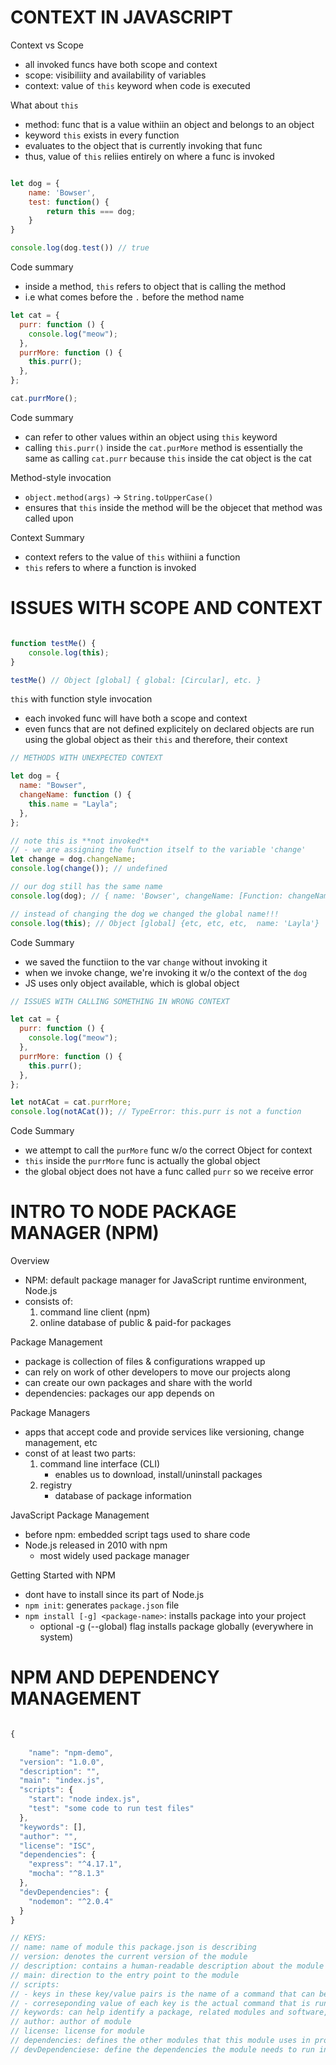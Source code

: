 # CONTEXT IN JAVASCRIPT

Context vs Scope
- all invoked funcs have both scope and context
- scope: visibiliity and availability of variables
- context: value of `this` keyword when code is executed


What about `this`
- method: func that is a value withiin an object and belongs to an object
- keyword `this` exists in every function
- evaluates to the object that is currently invoking that func
- thus, value of `this` reliies entirely on where a func is invoked


```js

let dog = {
	name: 'Bowser',
	test: function() {
		return this === dog;
	}
}

console.log(dog.test()) // true

```

Code summary
- inside a method, `this` refers to object that is calling the method
- i.e what comes before the `.` before the method name


```js
let cat = {
  purr: function () {
    console.log("meow");
  },
  purrMore: function () {
    this.purr();
  },
};

cat.purrMore();
```

Code summary
- can refer to other values within an object using `this` keyword
- calling `this.purr()` inside the `cat.purMore` method is essentially the same
  as calling `cat.purr` because `this` inside the cat object is the cat


Method-style invocation
- `object.method(args)` -> `String.toUpperCase()`
- ensures that `this` inside the method will be the objecet that method was
  called upon


Context Summary
- context refers to the value of `this` withiini a function
- `this` refers to where a function is invoked


# ISSUES WITH SCOPE AND CONTEXT

```js

function testMe() {
	console.log(this);
}

testMe() // Object [global] { global: [Circular], etc. }

```

`this` with function style invocation
- each invoked func will have both a scope and context
- even funcs that are not defined explicitely on declared objects are run
  using the global object as their `this` and therefore, their context


```js
// METHODS WITH UNEXPECTED CONTEXT 

let dog = {
  name: "Bowser",
  changeName: function () {
    this.name = "Layla";
  },
};

// note this is **not invoked** 
// - we are assigning the function itself to the variable 'change'
let change = dog.changeName;
console.log(change()); // undefined

// our dog still has the same name
console.log(dog); // { name: 'Bowser', changeName: [Function: changeName] }

// instead of changing the dog we changed the global name!!!
console.log(this); // Object [global] {etc, etc, etc,  name: 'Layla'}
```

Code Summary
- we saved the functiion to the var `change` without invoking it
- when we invoke change, we're invoking it w/o the context of the `dog`
- JS uses only object available, which is global object


```js
// ISSUES WITH CALLING SOMETHING IN WRONG CONTEXT

let cat = {
  purr: function () {
    console.log("meow");
  },
  purrMore: function () {
    this.purr();
  },
};

let notACat = cat.purrMore;
console.log(notACat()); // TypeError: this.purr is not a function

```

Code Summary 
- we attempt to call the `purMore` func w/o the correct Object for context
- `this` inside the `purrMore` func is actually the global object
- the global object does not have a func called `purr` so we receive error





# INTRO TO NODE PACKAGE MANAGER (NPM)


Overview
- NPM: default package manager for JavaScript runtime environment, Node.js
- consists of:
	1. command line client (npm)
	2. online database of public & paid-for packages



Package Management
- package is collection of files & configurations wrapped up
- can rely on work of other developers to move our projects along
- can create our own packages and share with the world
- dependencies: packages our app depends on


Package Managers
- apps that accept code and provide services like versioning, change management, etc
- const of at least two parts:
	1. command line interface (CLI)
		 - enables us to download, install/uninstall packages
	2. registry
		 - database of package information


JavaScript Package Management
- before npm: embedded script tags used to share code
- Node.js released in 2010 with npm
  - most widely used package manager


Getting Started with NPM
- dont have to install since its part of Node.js
- `npm init`: generates `package.json` file
- `npm install [-g] <package-name>`: installs package into your project
	- optional -g (--global) flag installs package globally (everywhere in system)




# NPM AND DEPENDENCY MANAGEMENT


```js

{
	
	"name": "npm-demo",
  "version": "1.0.0",
  "description": "",
  "main": "index.js",
  "scripts": {
    "start": "node index.js",
    "test": "some code to run test files"
  },
  "keywords": [],
  "author": "",
  "license": "ISC",
  "dependencies": {
    "express": "^4.17.1",
    "mocha": "^8.1.3"
  },
  "devDependencies": {
    "nodemon": "^2.0.4"
  }
}

// KEYS:
// name: name of module this package.json is describing
// version: denotes the current version of the module
// description: contains a human-readable description about the module
// main: direction to the entry point to the module
// scripts: 
// - keys in these key/value pairs is the name of a command that can be run
// - correseponding value of each key is the actual command that is run
// keywords: can help identify a package, related modules and software, and concepts
// author: author of module
// license: license for module
// dependencies: defines the other modules that this module uses in production
// devDependenciese: define the dependencies the module needs to run in development


```